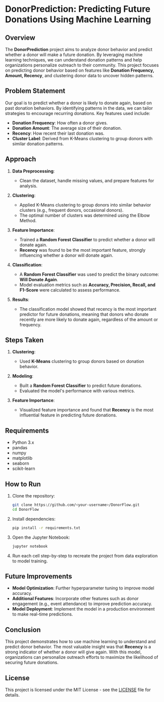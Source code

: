 # DonorPrediction: Predicting Future Donations Using Machine Learning

## Overview
The **DonorPrediction** project aims to analyze donor behavior and predict whether a donor will make a future donation. By leveraging machine learning techniques, we can understand donation patterns and help organizations personalize outreach to their community. This project focuses on predicting donor behavior based on features like **Donation Frequency, Amount, Recency**, and clustering donor data to uncover hidden patterns.

## Problem Statement
Our goal is to predict whether a donor is likely to donate again, based on past donation behaviors. By identifying patterns in the data, we can tailor strategies to encourage recurring donations. Key features used include:

- **Donation Frequency**: How often a donor gives.
- **Donation Amount**: The average size of their donation.
- **Recency**: How recent their last donation was.
- **Cluster Label**: Derived from K-Means clustering to group donors with similar donation patterns.

## Approach
1. **Data Preprocessing**:
   - Clean the dataset, handle missing values, and prepare features for analysis.
   
2. **Clustering**:
   - Applied K-Means clustering to group donors into similar behavior clusters (e.g., frequent donors, occasional donors).
   - The optimal number of clusters was determined using the Elbow Method.

3. **Feature Importance**:
   - Trained a **Random Forest Classifier** to predict whether a donor will donate again.
   - **Recency** was found to be the most important feature, strongly influencing whether a donor will donate again.

4. **Classification**:
   - A **Random Forest Classifier** was used to predict the binary outcome: **Will Donate Again**.
   - Model evaluation metrics such as **Accuracy, Precision, Recall, and F1-Score** were calculated to assess performance.

5. **Results**:
   - The classification model showed that recency is the most important predictor for future donations, meaning that donors who donate recently are more likely to donate again, regardless of the amount or frequency.

## Steps Taken
1. **Clustering**:
   - Used **K-Means** clustering to group donors based on donation behavior.
   
2. **Modeling**:
   - Built a **Random Forest Classifier** to predict future donations.
   - Evaluated the model's performance with various metrics.

3. **Feature Importance**:
   - Visualized feature importance and found that **Recency** is the most influential feature in predicting future donations.

## Requirements
- Python 3.x
- pandas
- numpy
- matplotlib
- seaborn
- scikit-learn

## How to Run
1. Clone the repository:
   ```bash
   git clone https://github.com/<your-username>/DonorFlow.git
   cd DonorFlow
   ```

2. Install dependencies:
   ```bash
   pip install -r requirements.txt
   ```

3. Open the Jupyter Notebook:
   ```bash
   jupyter notebook
   ```

4. Run each cell step-by-step to recreate the project from data exploration to model training.

## Future Improvements
- **Model Optimization**: Further hyperparameter tuning to improve model accuracy.
- **Additional Features**: Incorporate other features such as donor engagement (e.g., event attendance) to improve prediction accuracy.
- **Model Deployment**: Implement the model in a production environment to make real-time predictions.

## Conclusion
This project demonstrates how to use machine learning to understand and predict donor behavior. The most valuable insight was that **Recency** is a strong indicator of whether a donor will give again. With this model, organizations can personalize outreach efforts to maximize the likelihood of securing future donations.

## License
This project is licensed under the MIT License - see the [LICENSE](LICENSE) file for details.

